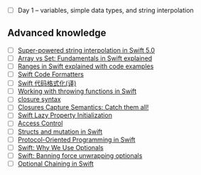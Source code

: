 + [ ] Day 1 – variables, simple data types, and string interpolation


## Advanced knowledge
+ [ ] [Super-powered string interpolation in Swift 5.0](https://www.hackingwithswift.com/articles/178/super-powered-string-interpolation-in-swift-5-0)
+ [ ] [Array vs Set: Fundamentals in Swift explained](https://www.avanderlee.com/swift/array-vs-set-differences-explained/)
+ [ ] [Ranges in Swift explained with code examples](https://www.avanderlee.com/swift/ranges-explained/)
+ [ ] [Swift Code Formatters](https://nshipster.com/swift-format/)
+ [ ] [Swift 代码格式化(译)](https://juejin.cn/post/6844903838042816525)
+ [ ] [Working with throwing functions in Swift](https://www.donnywals.com/working-with-throwing-functions-in-swift/)
+ [ ] [closure syntax](https://www.hackingwithswift.com/quick-start/understanding-swift/returning-closures-from-functions)
+ [ ] [Closures Capture Semantics: Catch them all!](https://alisoftware.github.io/swift/closures/2016/07/25/closure-capture-1/)
+ [ ] [Swift Lazy Property Initialization](https://useyourloaf.com/blog/swift-lazy-property-initialization/)
+ [ ] [Access Control](https://docs.swift.org/swift-book/LanguageGuide/AccessControl.html)
+ [ ] [Structs and mutation in Swift](https://chris.eidhof.nl/post/structs-and-mutation-in-swift/)
+ [ ] [Protocol-Oriented Programming in Swift](https://developer.apple.com/videos/play/wwdc2015/408/)
+ [ ] [Swift: Why We Use Optionals](https://www.youtube.com/watch?v=7a7As0uNWOQ)
+ [ ] [Swift: Banning force unwrapping optionals](https://blog.timac.org/2017/0628-swift-banning-force-unwrapping-optionals/)
+ [ ] [Optional Chaining in Swift](https://andybargh.com/optional-chaining/)
